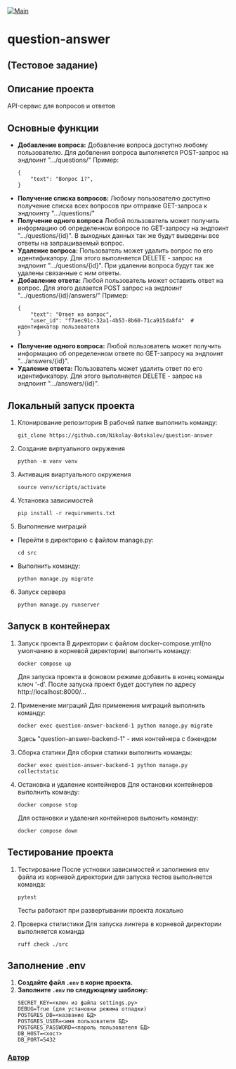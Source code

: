 [![Main](https://github.com/Nikolay-Botskalev/question-answer/actions/workflows/main.yml/badge.svg)](https://github.com/Nikolay-Botskalev/question-answer/actions/workflows/main.yml)

# question-answer

## (Тестовое задание)

## Описание проекта

API-сервис для вопросов и ответов

## Основные функции

*   **Добавление вопроса:** Добавление вопроса доступно любому пользователю. Для добвления вопроса выполняется POST-запрос на эндпоинт ".../questions/"
Пример:
    ```
    {
        "text": "Вопрос 1?",
    }
    ```
*   **Получение списка вопросов:** Любому пользователю доступно получение списка всех вопросов при отправке GET-запроса к эндпоинту ".../questions/"
*   **Получение одного вопроса** Любой пользователь может получить информацию об определенном вопросе по GET-запросу на эндпоинт ".../questions/{id}". В выходных данных так же будут выведены все ответы на запрашиваемый вопрос.
*   **Удаление вопроса:** Пользователь может удалить вопрос по его идентификатору. Для этого выполняется DELETE - запрос на эндпоинт ".../questions/{id}". При удалении вопроса будут так же удалены связанные с ним ответы.
*   **Добавление ответа:** Любой пользователь может оставить ответ на вопрос. Для этого делается POST запрос на эндпоинт ".../questions/{id}/answers/"
Пример:
    ```
    {
        "text": "Ответ на вопрос",
        "user_id": "f7aec91c-32a1-4b53-8b60-71ca915da8f4"  # идентификатор пользователя
    }
    ```
*   **Получение одного вопроса:** Любой пользователь может получить информацию об определенном ответе по GET-запросу на эндпоинт ".../answers/{id}".
*   **Удаление ответа:** Пользователь может удалить ответ по его идентификатору. Для этого выполняется DELETE - запрос на эндпоинт ".../answers/{id}".

## Локальный запуск проекта

1. Клонирование репозитория
    В рабочей папке выполнить команду:
    ```
    git_clone https://github.com/Nikolay-Botskalev/question-answer
    ```

2. Создание виртуального окружения
    ```
    python -m venv venv
    ```

3. Активация виартуального окружения
    ```
    source venv/scripts/activate
    ```

4. Установка зависимостей
    ```
    pip install -r requirements.txt
    ```

5. Выполнение миграций
  - Перейти в директорию с файлом manage.py:
    ```
    cd src
    ```
  - Выполнить команду:
    ```
    python manage.py migrate
    ```

6. Запуск сервера
    ```
    python manage.py runserver
    ```

## Запуск в контейнерах

1. Запуск проекта
    В директории с файлом docker-compose.yml(по умолчанию в корневой директории) выполнить команду:
    ```
    docker compose up
    ```
    Для запуска проекта в фоновом режиме добавить в конец команды ключ '-d'.
    После запуска проект будет доступен по адресу http://localhost:8000/...

2. Применение миграций
    Для применения миграций выполнить команду:
    ```
    docker exec question-answer-backend-1 python manage.py migrate
    ```
    Здесь "question-answer-backend-1" - имя контейнера с бэкендом

3. Сборка статики
    Для сборки статики выполнить команды:
    ```
    docker exec question-answer-backend-1 python manage.py collectstatic
    ```

4. Остановка и удаление контейнеров
    Для остановки контейнеров выполнить команду:
    ```
    docker compose stop
    ```
    Для остановки и удаления контейнеров выпонить команду:
    ```
    docker compose down
    ```

## Тестирование проекта

1. Тестирование
    После устновки зависимостей и заполнения env файла из корневой директории для запуска тестов выполняется команда:
    ```
    pytest
    ```
    Тесты работают при развертывании проекта локально

2. Проверка стилистики
    Для запуска линтера в корневой директории выполняется команда
    ```
    ruff check ./src
    ```

## Заполнение .env

1.  **Создайте файл `.env` в корне проекта.** 
2.  **Заполните `.env` по следующему шаблону:**
    ```env
    SECRET_KEY=<ключ из файла settings.py>
    DEBUG=True (для установки режима отладки)
    POSTGRES_DB=<название БД>
    POSTGRES_USER=<имя пользователя БД>
    POSTGRES_PASSWORD=<пароль пользователя БД>
    DB_HOST=<хост>
    DB_PORT=5432
    ```

### [Автор](https://github.com/Nikolay-Botskalev)
